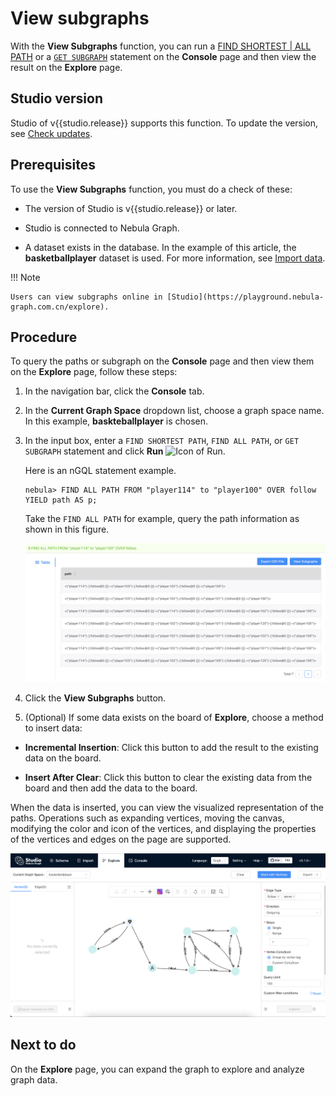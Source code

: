 # View subgraphs

With the **View Subgraphs** function, you can run a [FIND SHORTEST | ALL PATH](../../3.ngql-guide/16.subgraph-and-path/2.find-path.md) or a [`GET SUBGRAPH`](../../3.ngql-guide/16.subgraph-and-path/1.get-subgraph.md) statement on the **Console** page and then view the result on the **Explore** page.

## Studio version

Studio of v{{studio.release}} supports this function. To update the version, see [Check updates](../about-studio/st-ug-check-updates.md).

## Prerequisites

To use the **View Subgraphs** function, you must do a check of these:

- The version of Studio is v{{studio.release}} or later.

- Studio is connected to Nebula Graph.

- A dataset exists in the database. In the example of this article, the **basketballplayer** dataset is used. For more information, see [Import data](../quick-start/st-ug-import-data.md).

!!! Note

    Users can view subgraphs online in [Studio](https://playground.nebula-graph.com.cn/explore).

## Procedure

To query the paths or subgraph on the **Console** page and then view them on the **Explore** page, follow these steps:

1. In the navigation bar, click the **Console** tab.

2. In the **Current Graph Space** dropdown list, choose a graph space name. In this example, **baskteballplayer** is chosen.

3. In the input box, enter a `FIND SHORTEST PATH`, `FIND ALL PATH`, or `GET SUBGRAPH` statement and click **Run** ![Icon of Run](https://docs-cdn.nebula-graph.com.cn/nebula-studio-docs/st-ug-008.png "Run").

   Here is an nGQL statement example.

   ```ngql
   nebula> FIND ALL PATH FROM "player114" to "player100" OVER follow YIELD path AS p;
   ```

    Take the `FIND ALL PATH` for example, query the path information as shown in this figure.

    ![The result window shows the queried paths](../figs/st-ug-045.png "The queried PATHs")

4. Click the **View Subgraphs** button.

5. (Optional) If some data exists on the board of **Explore**, choose a method to insert data:

  - **Incremental Insertion**: Click this button to add the result to the existing data on the board.

  - **Insert After Clear**: Click this button to clear the existing data from the board and then add the data to the board.

When the data is inserted, you can view the visualized representation of the paths.  Operations such as expanding vertices, moving the canvas, modifying the color and icon of the vertices, and displaying the properties of the vertices and edges on the page are supported.

![The paths are represented on the Explore board](../figs/st-ug-046.png "Visualize paths")

## Next to do

On the **Explore** page, you can expand the graph to explore and analyze graph data.
